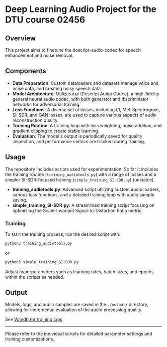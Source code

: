 # Deep Learning Audio Project for the DTU course 02456 

## Overview
This project aims to finetune the descript-audio-codec for speech enhancement and noise removal. 

## Components

- **Data Preparation**: Custom dataloaders and datasets manage voice and noise data, and creating noisy speech data. 
- **Model Architecture**: Utilizes `dac` (Descript Audio Codec), a high-fidelity general neural audio codec, with both generator and discriminator networks for adversarial training.
- **Loss Functions**: A diverse set of losses, including L1, Mel-Spectrogram, SI-SDR, and GAN losses, are used to capture various aspects of audio reconstruction quality.
- **Training Routine**: A training loop with loss weighting, noise addition, and gradient clipping to create stable learning.
- **Evaluation**: The model's output is periodically saved for quality inspection, and performance metrics are tracked during training.

## Usage

The repository includes scripts used for experimentation. So far it includes the training routine (`training_audiotools.py`) with a range of losses and a simpler SI-SDR-focused training (`simple_training_SI-SDR.py`) (unstable). 

- **training_audiotools.py**: Advanced script utilizing custom audio loaders, various loss functions, and a detailed training loop with audio sample saving.
- **simple_training_SI-SDR.py**: A streamlined training script focusing on optimizing the Scale-Invariant Signal-to-Distortion Ratio metric.

### Training

To start the training process, run the desired script with:

```sh
python3 training_audiotools.py
```
or
```sh
python3 simple_training_SI-SDR.py
```

Adjust hyperparameters such as learning rates, batch sizes, and epochs within the scripts as needed.

## Output

Models, logs, and audio samples are saved in the `./output/` directory, allowing for incremental evaluation of the audio processing quality.

See [Wandb for training logs](https://wandb.ai/thorhojhus/Audio-project)

---

Please refer to the individual scripts for detailed parameter settings and training customizations.
